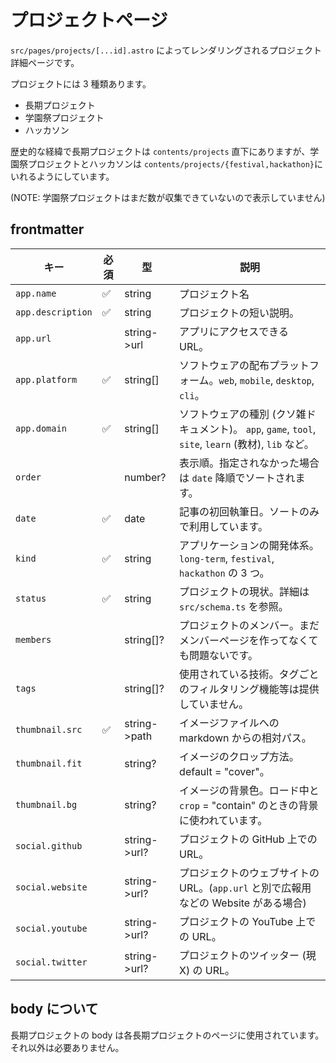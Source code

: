 # プロジェクトページ

`src/pages/projects/[...id].astro` によってレンダリングされるプロジェクト詳細ページです。

プロジェクトには 3 種類あります。

- 長期プロジェクト
- 学園祭プロジェクト
- ハッカソン

歴史的な経緯で長期プロジェクトは `contents/projects` 直下にありますが、学園祭プロジェクトとハッカソンは `contents/projects/{festival,hackathon}`にいれるようにしています。

(NOTE: 学園祭プロジェクトはまだ数が収集できていないので表示していません)

## frontmatter

| キー              | 必須 | 型           | 説明                                                                                                  |
| ----------------- | ---- | ------------ | ----------------------------------------------------------------------------------------------------- |
| `app.name`        | ✅   | string       | プロジェクト名                                                                                        |
| `app.description` | ✅   | string       | プロジェクトの短い説明。                                                                              |
| `app.url`         |      | string->url  | アプリにアクセスできる URL。                                                                          |
| `app.platform`    | ✅   | string[]     | ソフトウェアの配布プラットフォーム。`web`, `mobile`, `desktop`, `cli`。                               |
| `app.domain`      | ✅   | string[]     | ソフトウェアの種別 (クソ雑ドキュメント)。 `app`, `game`, `tool`, `site`, `learn` (教材), `lib` など。 |
| `order`           |      | number?      | 表示順。指定されなかった場合は `date` 降順でソートされます。                                          |
| `date`            | ✅   | date         | 記事の初回執筆日。ソートのみで利用しています。                                                        |
| `kind`            | ✅   | string       | アプリケーションの開発体系。`long-term`, `festival`, `hackathon` の 3 つ。                            |
| `status`          | ✅   | string       | プロジェクトの現状。詳細は `src/schema.ts` を参照。                                                   |
| `members`         |      | string[]?    | プロジェクトのメンバー。まだメンバーページを作ってなくても問題ないです。                              |
| `tags`            |      | string[]?    | 使用されている技術。タグごとのフィルタリング機能等は提供していません。                                |
| `thumbnail.src`   | ✅   | string->path | イメージファイルへの markdown からの相対パス。                                                        |
| `thumbnail.fit`   |      | string?      | イメージのクロップ方法。 default = "cover"。                                                          |
| `thumbnail.bg`    |      | string?      | イメージの背景色。ロード中と `crop` = "contain" のときの背景に使われています。                        |
| `social.github`   |      | string->url? | プロジェクトの GitHub 上での URL。                                                                    |
| `social.website`  |      | string->url? | プロジェクトのウェブサイトの URL。(`app.url` と別で広報用などの Website がある場合)                   |
| `social.youtube`  |      | string->url? | プロジェクトの YouTube 上での URL。                                                                   |
| `social.twitter`  |      | string->url? | プロジェクトのツイッター (現 X) の URL。                                                              |

## body について

長期プロジェクトの body は各長期プロジェクトのページに使用されています。
それ以外は必要ありません。
